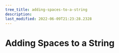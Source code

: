 ```yaml
---
tree_title: adding-spaces-to-a-string
description: 
last_modified: 2022-06-09T21:23:28.2328
---
```


# Adding Spaces to a String
